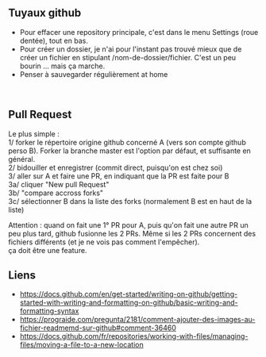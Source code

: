 
Tuyaux github
-------------
* Pour effacer une repository principale, c'est dans le menu Settings (roue dentée), tout en bas.
* Pour créer un dossier, je n'ai pour l'instant pas trouvé mieux que de créer un fichier en stipulant /nom-de-dossier/fichier. C'est un peu bourin ... mais ça marche.
* Penser à sauvegarder régulièrement at home
<br>

Pull Request
------------
Le plus simple :  
1/ forker le répertoire origine github concerné A (vers son compte github perso B). Forker la branche master est l'option par défaut, et suffisante en général.  
2/ bidouiller et enregistrer (commit direct, puisqu'on est chez soi)  
3/ aller sur A et faire une PR, en indiquant que la PR est faite pour B  
3a/ cliquer "New pull Request"  
3b/ "compare accross forks"  
3c/ sélectionner B dans la liste des forks (normalement B est en haut de la liste)  

Attention :
quand on fait une 1° PR pour A, puis qu'on fait une autre PR un peu plus tard, github fusionne les 2 PRs.
Même si les 2 PRs concernent des fichiers différents (et je ne vois pas comment l'empêcher).  
ça doit être une feature.
<br>

Liens
-----
* https://docs.github.com/en/get-started/writing-on-github/getting-started-with-writing-and-formatting-on-github/basic-writing-and-formatting-syntax
* https://prograide.com/pregunta/2181/comment-ajouter-des-images-au-fichier-readmemd-sur-github#comment-36460
* https://docs.github.com/fr/repositories/working-with-files/managing-files/moving-a-file-to-a-new-location
<br>

